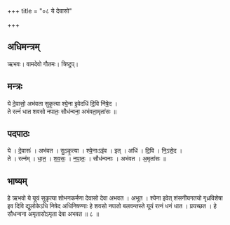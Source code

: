 +++
title = "०८ ये देवासो"

+++
## अधिमन्त्रम्
ऋभवः। वामदेवो गौतमः। त्रिष्टुप्।

## मन्त्रः
ये दे॒वासो॒ अभ॑वता सुकृ॒त्या श्ये॒ना इ॒वेदधि॑ दि॒वि नि॑षे॒द ।  
ते रत्नं॑ धात शवसो नपातः॒ सौध॑न्वना॒ अभ॑वता॒मृता॑सः ॥

## पदपाठः
ये । दे॒वासः॑ । अभ॑वत । सु॒ऽकृ॒त्या । श्ये॒नाःऽइ॑व । इत् । अधि॑ । दि॒वि । नि॒ऽसे॒द ।  
ते । रत्न॑म् । धा॒त॒ । श॒व॒सः॒ । न॒पा॒तः॒ । सौध॑न्वनाः । अभ॑वत । अ॒मृता॑सः ॥

## भाष्यम्
हे ऋभवो ये यूयं सुकृत्या शोभनकर्मणा देवासो देवा अभवत । अभूत । श्येना इवेत् शंसनीयगतयो गृध्रविशेषा इव दिवि द्युलोकेऽधि निषेद अधिनिषण्णाः हे शवसो नपातो बलवन्तस्ते यूयं रत्नं धनं धात । प्रयच्छत । हे सौधन्वना अमृतासोऽमृता देवा अभवत ॥ ८ ॥